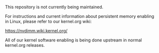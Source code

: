 This repository is not currently being maintained.

For instructions and current information about persistent memory enabling in Linux, please refer to our kernel.org wiki:

https://nvdimm.wiki.kernel.org/

All of our kernel software enabling is being done upstream in normal kernel.org releases.
